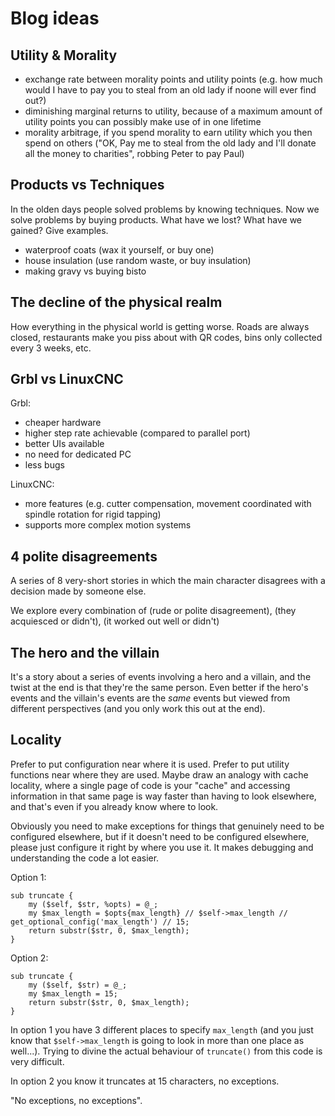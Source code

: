 # Blog ideas

## Utility & Morality

* exchange rate between morality points and utility points (e.g. how much would I have to pay you to steal from an old lady if noone will ever find out?)
* diminishing marginal returns to utility, because of a maximum amount of utility points you can possibly make use of in one lifetime
* morality arbitrage, if you spend morality to earn utility which you then spend on others ("OK, Pay me to steal from the old lady and I'll donate all the money to charities", robbing Peter to pay Paul)

## Products vs Techniques

In the olden days people solved problems by knowing techniques. Now we solve problems by buying products.
What have we lost? What have we gained? Give examples.

* waterproof coats (wax it yourself, or buy one)
* house insulation (use random waste, or buy insulation)
* making gravy vs buying bisto

## The decline of the physical realm

How everything in the physical world is getting worse. Roads are always closed, restaurants make you piss
about with QR codes, bins only collected every 3 weeks, etc.

## Grbl vs LinuxCNC

Grbl:

* cheaper hardware
* higher step rate achievable (compared to parallel port)
* better UIs available
* no need for dedicated PC
* less bugs

LinuxCNC:

* more features (e.g. cutter compensation, movement coordinated with spindle rotation for rigid tapping)
* supports more complex motion systems

## 4 polite disagreements

A series of 8 very-short stories in which the main character disagrees with a decision made by someone else.

We explore every combination of (rude or polite disagreement), (they acquiesced or didn't), (it worked out well or didn't)

## The hero and the villain

It's a story about a series of events involving a hero and a villain, and the twist at the end is that they're the same
person. Even better if the hero's events and the villain's events are the *same* events but viewed from different perspectives
(and you only work this out at the end).

## Locality

Prefer to put configuration near where it is used. Prefer to put utility functions near where they are used. Maybe draw
an analogy with cache locality, where a single page of code is your "cache" and accessing information in that same page
is way faster than having to look elsewhere, and that's even if you already know where to look.

Obviously you need to make exceptions for things that genuinely need to be configured elsewhere, but if it doesn't need
to be configured elsewhere, please just configure it right by where you use it. It makes debugging and understanding
the code a lot easier.

Option 1:

    sub truncate {
        my ($self, $str, %opts) = @_;
        my $max_length = $opts{max_length} // $self->max_length // get_optional_config('max_length') // 15;
        return substr($str, 0, $max_length);
    }

Option 2:

    sub truncate {
        my ($self, $str) = @_;
        my $max_length = 15;
        return substr($str, 0, $max_length);
    }

In option 1 you have 3 different places to specify `max_length` (and you just know that `$self->max_length` is going to look
in more than one place as well...). Trying to divine the actual behaviour of `truncate()` from this code is very difficult.

In option 2 you know it truncates at 15 characters, no exceptions.

"No exceptions, no exceptions".
